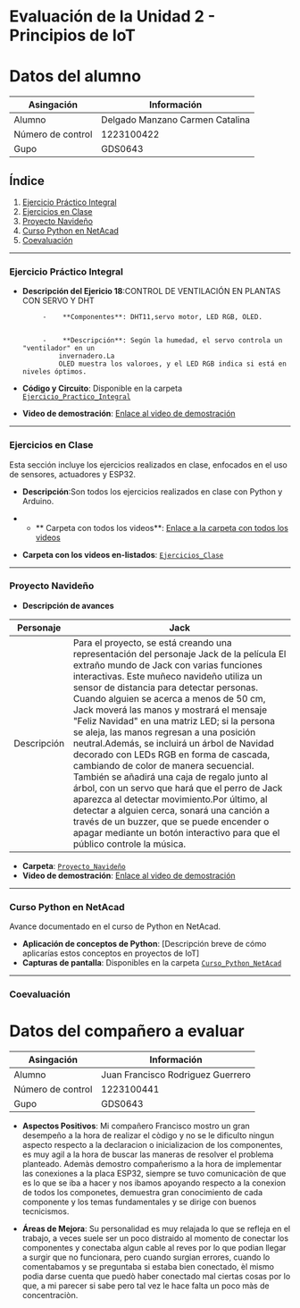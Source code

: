 
# Evaluación de la Unidad 2 - Principios de IoT
# Datos del alumno
| Asingación | Información |
|--|--|
| Alumno | Delgado Manzano Carmen Catalina |
| Número de control | 1223100422 |
| Gupo | GDS0643 |

## Índice
1. [Ejercicio Práctico Integral](#ejercicio-práctico-integral)
2. [Ejercicios en Clase](#ejercicios-en-clase)
3. [Proyecto Navideño](#proyecto-navideño)
4. [Curso Python en NetAcad](#curso-python-en-netacad)
5. [Coevaluación](#coevaluación)

---



### Ejercicio Práctico Integral

- **Descripción del Ejericio 18**:CONTROL DE VENTILACIÓN EN PLANTAS CON SERVO Y DHT

  
           -    **Componentes**: DHT11,servo motor, LED RGB, OLED.

                                                                                   
           -    **Descripción**: Según la humedad, el servo controla un "ventilador" en un 
               invernadero.La 
               OLED muestra los valoroes, y el LED RGB indica si está en niveles óptimos.

  
- **Código y Circuito**: Disponible en la carpeta [`Ejercicio_Practico_Integral`](Ejercicio_Practico_Integral)
- **Video de demostración**: [Enlace al video de demostración](https://drive.google.com/drive/u/1/folders/1o47CB6RPJIRe-7IU7Vzuq3KmIt1-O2Zt)

---



### Ejercicios en Clase
Esta sección incluye los ejercicios realizados en clase, enfocados en el uso de sensores, actuadores y ESP32.

- **Descripción**:Son todos los ejercicios realizados en clase con Python y Arduino.

- - ** Carpeta con todos los videos**: [Enlace a la carpeta con todos los videos](https://drive.google.com/drive/folders/19F25CP05HKQDIBY9gIEUQUftPM5zjZ9G?usp=sharing)
  
- **Carpeta con los videos en-listados**: [`Ejercicios_Clase`](Ejercicios_Clase)

---



### Proyecto Navideño
- **Descripción de avances**

| Personaje| Jack |
|--|--|
| Descripción | Para el proyecto, se está creando una representación del personaje Jack de la película El extraño mundo de Jack con varias funciones interactivas. Este muñeco navideño utiliza un sensor de distancia para detectar personas. Cuando alguien se acerca a menos de 50 cm, Jack moverá las manos y mostrará el mensaje "Feliz Navidad" en una matriz LED; si la persona se aleja, las manos regresan a una posición neutral.Además, se incluirá un árbol de Navidad decorado con LEDs RGB en forma de cascada, cambiando de color de manera secuencial. También se añadirá una caja de regalo junto al árbol, con un servo que hará que el perro de Jack aparezca al detectar movimiento.Por último, al detectar a alguien cerca, sonará una canción a través de un buzzer, que se puede encender o apagar mediante un botón interactivo para que el público controle la música. |

- **Carpeta**: [`Proyecto_Navideño`](Proyecto_Navideño)
- **Video de demostración**: [Enlace al video de demostración](https://drive.google.com/file/d/19A6oRRqPATMFhrP-wInig2IHFU9zGOD3/view?usp=drivesdk)

---



### Curso Python en NetAcad
Avance documentado en el curso de Python en NetAcad.

- **Aplicación de conceptos de Python**: [Descripción breve de cómo aplicarías estos conceptos en proyectos de IoT]
- **Capturas de pantalla**: Disponibles en la carpeta [`Curso_Python_NetAcad`](Curso_Python_NetAcad)

---


### Coevaluación

# Datos del compañero a evaluar 
| Asingación | Información |
|--|--|
| Alumno | Juan Francisco Rodriguez Guerrero  |
| Número de control |1223100441|
| Gupo | GDS0643 |

  - **Aspectos Positivos**: Mi compañero Francisco mostro un gran desempeño a la hora de realizar el còdigo y no se le dificulto ningun aspecto respecto a la declaracion o inicializacion de los componentes, es muy agil a la hora de buscar las maneras de resolver el problema planteado.
Ademàs demostro compañerismo a la hora de implementar las conexiones a la placa ESP32, siempre se tuvo comunicaciòn de que es lo que se iba a hacer y nos ibamos apoyando respecto a la conexion de todos los componetes, demuestra gran conocimiento de cada componente  y los temas fundamentales y se dirige con buenos tecnicismos.

  - **Áreas de Mejora**: Su personalidad es muy relajada lo que se refleja en el trabajo, a veces suele ser un poco distraido al momento de conectar los componentes y conectaba algun cable al reves por lo que podian llegar a surgir que no funcionara, pero cuando surgian errores, cuando lo comentabamos y se preguntaba si estaba bien conectado, èl mismo podia darse cuenta que puedò haber conectado mal ciertas cosas por lo que, a mi parecer si sabe pero tal vez le hace falta un poco màs de concentraciòn.




